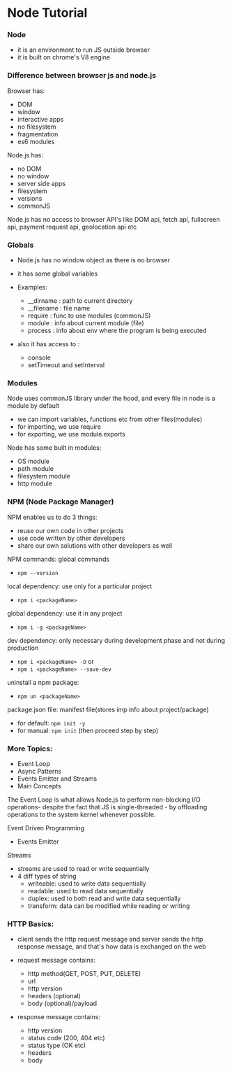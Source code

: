 # Node Tutorial

### Node
- it is an environment to run JS outside browser
- it is built on chrome's V8 engine

### Difference between browser js and node.js
Browser has:
- DOM
- window
- interactive apps
- no filesystem 
- fragmentation
- es6 modules

Node.js has:
- no DOM
- no window
- server side apps
- filesystem
- versions
- commonJS

Node.js has no access to browser API's like DOM api, fetch api, fullscreen api, payment request api, geolocation api etc


### Globals
- Node.js has no window object as there is no browser
- it has some global variables
- Examples:
    - __dirname : path to current directory
    - __filename : file name
    - require : func to use modules (commonJS)
    - module : info about current module (file)
    - process : info about env where the program is being executed
 
- also it has access to : 
    - console
    - setTimeout and setInterval


### Modules
Node uses commonJS library under the hood, and every file in node is a module by default
- we can import variables, functions etc from other files(modules) 
- for importing, we use require
- for exporting, we use module.exports

Node has some built in modules:
- OS module
- path module
- filesystem module
- http  module


### NPM (Node Package Manager)
NPM enables us to do 3 things:
- reuse our own code in other projects
- use code written by other developers
- share our own solutions with other developers as well

NPM commands:
global commands
- `npm --version`

local dependency: use only for a particular project
- `npm i <packageName>`

global dependency: use it in any project
- `npm i -g <packageName>`

dev dependency: only necessary during development phase and not during production
- `npm i <packageName> -D` or
- `npm i <packageName> --save-dev`

uninstall a npm package:
- `npm un <packageName>`

package.json file: manifest file(stores imp info about project/package)
- for default: `npm init -y`
- for manual: `npm init` (then proceed step by step)


### More Topics:
- Event Loop
- Async Patterns
- Events Emitter and Streams
- Main Concepts

The Event Loop is what allows Node.js to perform non-blocking I/O operations- despite the fact that JS is single-threaded - by offloading operations to the system kernel whenever possible.

Event Driven Programming 
- Events Emitter

Streams
- streams are used to read or write sequentially
- 4 diff types of string
    - writeable: used to write data sequentially
    - readable: used to read data sequentially
    - duplex: used to both read and write data sequentially
    - transform: data can be modified while reading or writing


### HTTP Basics:
- client sends the http request message and server sends the http response message, and that's how data is exchanged on the web

- request message contains:
    - http method(GET, POST, PUT, DELETE)
    - url
    - http version
    - headers (optional)
    - body (optional)/payload

- response message contains:
    - http version
    - status code (200, 404 etc)
    - status type (OK etc)
    - headers
    - body
